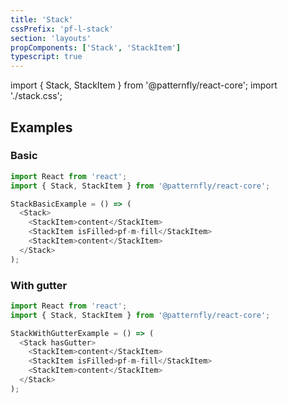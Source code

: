 ```yaml
---
title: 'Stack'
cssPrefix: 'pf-l-stack'
section: 'layouts'
propComponents: ['Stack', 'StackItem']
typescript: true
---
```


import { Stack, StackItem } from '@patternfly/react-core';
import './stack.css';

## Examples
### Basic
```js
import React from 'react';
import { Stack, StackItem } from '@patternfly/react-core';

StackBasicExample = () => (
  <Stack>
    <StackItem>content</StackItem>
    <StackItem isFilled>pf-m-fill</StackItem>
    <StackItem>content</StackItem>
  </Stack>
);
```

### With gutter
```js
import React from 'react';
import { Stack, StackItem } from '@patternfly/react-core';

StackWithGutterExample = () => (
  <Stack hasGutter>
    <StackItem>content</StackItem>
    <StackItem isFilled>pf-m-fill</StackItem>
    <StackItem>content</StackItem>
  </Stack>
);
```
